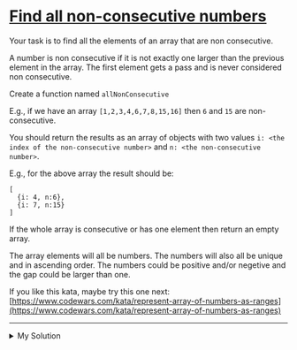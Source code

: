 # [Find all non-consecutive numbers](https://www.codewars.com/kata/58f8b35fda19c0c79400020f)

Your task is to find all the elements of an array that are non consecutive.

A number is non consecutive if it is not exactly one larger than the previous element in the array. The first element
gets a pass and is never considered non consecutive.

Create a function named `allNonConsecutive`

E.g., if we have an array `[1,2,3,4,6,7,8,15,16]` then `6` and `15` are non-consecutive.

You should return the results as an array of objects with two values `i: <the index of the non-consecutive number>` and
`n: <the non-consecutive number>`.

E.g., for the above array the result should be:

    [
      {i: 4, n:6},
      {i: 7, n:15}
    ]

If the whole array is consecutive or has one element then return an empty array.

The array elements will all be numbers. The numbers will also all be unique and in ascending order. The numbers could be
positive and/or negetive and the gap could be larger than one.

If you like this kata, maybe try this one
next: [https://www.codewars.com/kata/represent-array-of-numbers-as-ranges](https://www.codewars.com/kata/represent-array-of-numbers-as-ranges)

---

<details><summary>My Solution</summary>

```js
function allNonConsecutive(arr) {
  const result = [];
  for (let i = 1; i < arr.length; i++) {
    if (arr[i] !== arr[i - 1] + 1) {
      result.push({
        i,
        n: arr[i],
      });
    }
  }
  return result;
}
```

</details>
